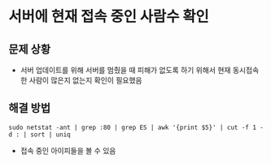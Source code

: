 # 서버에 현재 접속 중인 사람수 확인

## 문제 상황

- 서버 업데이트를 위해 서버를 멈췄을 때 피해가 없도록 하기 위해서 현재 동시접속한 사람이 많은지 없는지 확인이 필요했음

## 해결 방법

```
sudo netstat -ant | grep :80 | grep ES | awk '{print $5}' | cut -f 1 -d : | sort | uniq 
```

- 접속 중인 아이피들을 볼 수 있음
